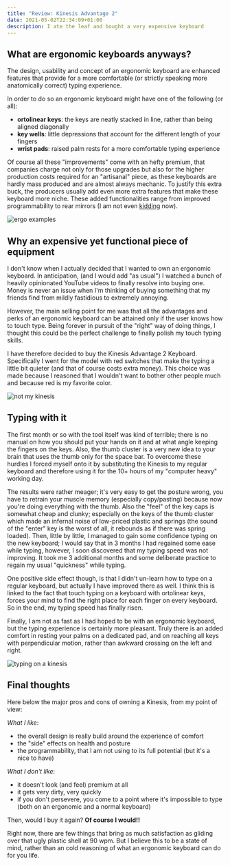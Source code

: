 ```yaml
---
title: "Review: Kinesis Advantage 2"
date: 2021-05-02T22:34:09+01:00
description: I ate the leaf and bought a very expensive keyboard
---
```


## What are ergonomic keyboards anyways?

The design, usability and concept of an ergonomic keyboard are enhanced
features that provide for a more comfortable (or strictly speaking more
anatomically correct) typing experience.

In order to do so an ergonomic keyboard might have one of the following (or
all):

- **ortolinear keys**: the keys are neatly stacked in line, rather than being aligned diagonally
- **key wells**: little depressions that account for the different length of your fingers
- **wrist pads**: raised palm rests for a more comfortable typing experience

Of course all these "improvements" come with an hefty premium, that companies
charge not only for those upgrades but also for the higher production costs
required for an "artisanal" piece, as these keyboards are hardly mass produced
and are almost always mechanic.
To justify this extra buck, the producers usually add even more extra features
that make these keyboard more niche. These added functionalities range from
improved programmability to rear mirrors (I am not even [kidding](https://www.youtube.com/watch?v=h4-fq8ksZls&ab_channel=LinusTechTips) now).

![ergo examples](/img/kinesis/keyboards.jpeg "Here some ergonomic keyboards in the wild")

## Why an expensive yet functional piece of equipment

I don't know when I actually decided that I wanted to own an ergonomic
keyboard. In anticipation, (and I would add "as usual") I watched a bunch of
heavily opinionated YouTube videos to finally resolve into buying one. Money is
never an issue when I'm thinking of buying something that my friends find from
mildly fastidious to extremely annoying.

However, the main selling point for me was that all the advantages and perks of
an ergonomic keyboard can be attained only if the user knows how to touch type.
Being forever in pursuit of the "right" way of doing things, I thought this
could be the perfect challenge to finally polish my touch typing skills.

I have therefore decided to buy the Kinesis Advantage 2 Keyboard. Specifically
I went for the model with red switches that make the typing a little bit
quieter (and that of course costs extra money).
This choice was made because I reasoned that I wouldn't want to bother other
people much and because red is my favorite color.

![not my kinesis](/img/kinesis/kinesis.jpg "Pictured above, not my Kinesis")

## Typing with it

The first month or so with the tool itself was kind of terrible; there is no
manual on how you should put your hands on it and at what angle keeping the
fingers on the keys. Also, the thumb cluster is a very new idea to your brain
that uses the thumb only for the space bar.
To overcome these hurdles I forced myself onto it by substituting the Kinesis
to my regular keyboard and therefore using it for the 10+ hours of my "computer
heavy" working day.

The results were rather meager; it's very easy to get the posture wrong, you
have to retrain your muscle memory (especially copy/pasting) because now you're
doing everything with the thumb.
Also the "feel" of the key caps is somewhat cheap and clunky; especially on the
keys of the thumb cluster which made an infernal noise of low-priced plastic
and springs (the sound of the "enter" key is the worst of all, it rebounds as
if there was spring loaded).
Then, little by little, I managed to gain some confidence typing on the new
keyboard; I would say that in 3 months I had regained some ease while typing,
however, I soon discovered that my typing speed was not improving.
It took me 3 additional months and some deliberate practice to regain my usual
"quickness" while typing.

One positive side effect though, is that I didn't un-learn how to type on
a regular keyboard, but actually I have improved there as well. I think this is
linked to the fact that touch typing on a keyboard with ortolinear keys, forces
your mind to find the right place for each finger on every keyboard. So in the
end, my typing speed has finally risen.

Finally, I am not as fast as I had hoped to be with an ergonomic keyboard, but
the typing experience is certainly more pleasant. Truly there is an added
comfort in resting your palms on a dedicated pad, and on reaching all keys with
perpendicular motion, rather than awkward crossing on the left and right.

![typing on a kinesis](/img/kinesis/hands.jpg "Here's an idea of where the hands
are supposed to go")

## Final thoughts

Here below the major pros and cons of owning a Kinesis, from my point of view:

_What I like_:

- the overall design is really build around the experience of comfort
- the "side" effects on health and posture
- the programmability, that I am not using to its full potential (but it's a nice to have)

_What I don't like_:

- it doesn't look (and feel) premium at all
- it gets very dirty, very quickly
- if you don't persevere, you come to a point where it's impossible to type (both on an ergonomic and a normal keyboard)

Then, would I buy it again? **Of course I would!!**

Right now, there are few things that bring as much satisfaction as gliding over
that ugly plastic shell at 90 wpm.
But I believe this to be a state of mind, rather than an cold reasoning of what
an ergonomic keyboard can do for you life.
